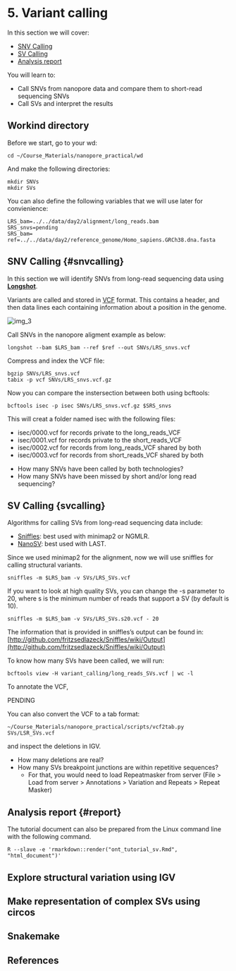 # 5. Variant calling

In this section we will cover:

* [SNV Calling](#snvcalling)
* [SV Calling](#svcalling)
* [Analysis report](#report)

You will learn to:

- Call SNVs from nanopore data and compare them to short-read sequencing SNVs
- Call SVs and interpret the results

## Workind directory

Before we start, go to your wd:

```
cd ~/Course_Materials/nanopore_practical/wd
```

And make the following directories:

```
mkdir SNVs
mkdir SVs
```

You can also define the following variables that we will use later for convienience:

```
LRS_bam=../../data/day2/alignment/long_reads.bam
SRS_snvs=pending
SRS_bam=
ref=../../data/day2/reference_genome/Homo_sapiens.GRCh38.dna.fasta
```

## SNV Calling {#snvcalling}

In this section we will identify SNVs from long-read sequencing data using [**Longshot**](https://github.com/pjedge/longshot).

Variants are called and stored in [VCF](http://samtools.github.io/hts-specs/VCFv4.2.pdf) format. This contains a header, and then data lines each containing information about a position in the genome.

<img src="//raw.githubusercontent.com/who-blackbird/who-blackbird.github.io/master/images/vcf.png" alt="img_3" class="inline"/>

Call SNVs in the nanopore aligment example as below:

```
longshot --bam $LRS_bam --ref $ref --out SNVs/LRS_snvs.vcf
```

Compress and index the VCF file:

```
bgzip SNVs/LRS_snvs.vcf
tabix -p vcf SNVs/LRS_snvs.vcf.gz
```

Now you can compare the instersection between both using bcftools:

```
bcftools isec -p isec SNVs/LRS_snvs.vcf.gz $SRS_snvs
```

This will creat a folder named isec with the following files:

* isec/0000.vcf   for records private to the long_reads_VCF
* isec/0001.vcf   for records private to the short_reads_VCF
* isec/0002.vcf   for records from long_reads_VCF shared by both
* isec/0003.vcf   for records from short_reads_VCF shared by both

- How many SNVs have been called by both technologies?
- How many SNVs have been missed by short and/or long read sequencing?

## SV Calling {svcalling}

Algorithms for calling SVs from long-read sequencing data include:
-	[Sniffles](http://github.com/fritzsedlazeck/Sniffles): best used with minimap2 or NGMLR. 
-	[NanoSV](http://github.com/philres/ngmlr): best used with LAST.

Since we used minimap2 for the alignment, now we will use sniffles for calling structural variants.

```
sniffles -m $LRS_bam -v SVs/LRS_SVs.vcf
```

If you want to look at high quality SVs, you can change the -s parameter to 20, where s is the minimum number of reads that support a SV (by default is 10).

```
sniffles -m $LRS_bam -v SVs/LRS_SVs.s20.vcf - 20
```

The information that is provided in sniffles’s output can be found in:
[http://github.com/fritzsedlazeck/Sniffles/wiki/Output](http://github.com/fritzsedlazeck/Sniffles/wiki/Output)

To know how many SVs have been called, we will run:

```
bcftools view -H variant_calling/long_reads_SVs.vcf | wc -l
```

To annotate the VCF, 

PENDING

You can also convert the VCF to a tab format:

```
~/Course_Materials/nanopore_practical/scripts/vcf2tab.py SVs/LSR_SVs.vcf
```

and inspect the deletions in IGV.

-	How many deletions are real?
-	How many SVs breakpoint junctions are within repetitive sequences?
     - For that, you would need to load Repeatmasker from server (File > Load from server > Annotations > Variation and Repeats > Repeat Masker)

## Analysis report {#report}

The tutorial document can also be prepared from the Linux command line with the following command.

```
R --slave -e 'rmarkdown::render("ont_tutorial_sv.Rmd", "html_document")'
```

## Explore structural variation using IGV

## Make representation of complex SVs using circos

## Snakemake

## References

